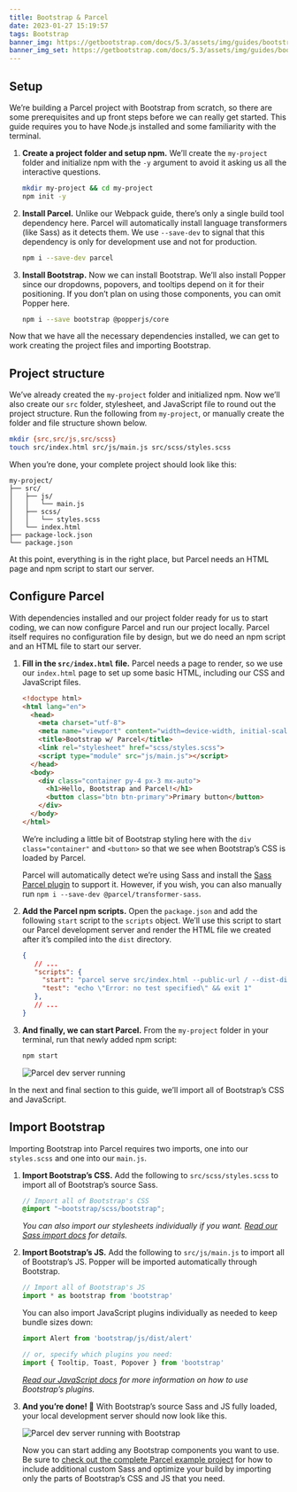 ```yaml
---
title: Bootstrap & Parcel
date: 2023-01-27 15:19:57
tags: Bootstrap
banner_img: https://getbootstrap.com/docs/5.3/assets/img/guides/bootstrap-parcel.png
banner_img_set: https://getbootstrap.com/docs/5.3/assets/img/guides/bootstrap-parcel.png
---
```



## Setup[](https://getbootstrap.com/docs/5.3/getting-started/parcel/#setup)

We’re building a Parcel project with Bootstrap from scratch, so there are some prerequisites and up front steps before we can really get started. This guide requires you to have Node.js installed and some familiarity with the terminal.

1.  **Create a project folder and setup npm.**  We’ll create the  `my-project`  folder and initialize npm with the  `-y`  argument to avoid it asking us all the interactive questions.
    
    ```sh
    mkdir my-project && cd my-project
    npm init -y
    
    ```
    
2.  **Install Parcel.**  Unlike our Webpack guide, there’s only a single build tool dependency here. Parcel will automatically install language transformers (like Sass) as it detects them. We use  `--save-dev`  to signal that this dependency is only for development use and not for production.
    
    ```sh
    npm i --save-dev parcel
    
    ```
    
3.  **Install Bootstrap.**  Now we can install Bootstrap. We’ll also install Popper since our dropdowns, popovers, and tooltips depend on it for their positioning. If you don’t plan on using those components, you can omit Popper here.
    
    ```sh
    npm i --save bootstrap @popperjs/core
    
    ```
    

Now that we have all the necessary dependencies installed, we can get to work creating the project files and importing Bootstrap.

## Project structure[](https://getbootstrap.com/docs/5.3/getting-started/parcel/#project-structure)

We’ve already created the  `my-project`  folder and initialized npm. Now we’ll also create our  `src`  folder, stylesheet, and JavaScript file to round out the project structure. Run the following from  `my-project`, or manually create the folder and file structure shown below.

```sh
mkdir {src,src/js,src/scss}
touch src/index.html src/js/main.js src/scss/styles.scss

```

When you’re done, your complete project should look like this:

```text
my-project/
├── src/
│   ├── js/
│   │   └── main.js
│   ├── scss/
│   │   └── styles.scss
│   └── index.html
├── package-lock.json
└── package.json

```

At this point, everything is in the right place, but Parcel needs an HTML page and npm script to start our server.

## Configure Parcel[](https://getbootstrap.com/docs/5.3/getting-started/parcel/#configure-parcel)

With dependencies installed and our project folder ready for us to start coding, we can now configure Parcel and run our project locally. Parcel itself requires no configuration file by design, but we do need an npm script and an HTML file to start our server.

1.  **Fill in the  `src/index.html`  file.**  Parcel needs a page to render, so we use our  `index.html`  page to set up some basic HTML, including our CSS and JavaScript files.
    
    ```html
    <!doctype html>
    <html lang="en">
      <head>
        <meta charset="utf-8">
        <meta name="viewport" content="width=device-width, initial-scale=1">
        <title>Bootstrap w/ Parcel</title>
        <link rel="stylesheet" href="scss/styles.scss">
        <script type="module" src="js/main.js"></script>
      </head>
      <body>
        <div class="container py-4 px-3 mx-auto">
          <h1>Hello, Bootstrap and Parcel!</h1>
          <button class="btn btn-primary">Primary button</button>
        </div>
      </body>
    </html>
    
    ```
    
    We’re including a little bit of Bootstrap styling here with the  `div class="container"`  and  `<button>`  so that we see when Bootstrap’s CSS is loaded by Parcel.
    
    Parcel will automatically detect we’re using Sass and install the  [Sass Parcel plugin](https://parceljs.org/languages/sass/)  to support it. However, if you wish, you can also manually run  `npm i --save-dev @parcel/transformer-sass`.
    
2.  **Add the Parcel npm scripts.**  Open the  `package.json`  and add the following  `start`  script to the  `scripts`  object. We’ll use this script to start our Parcel development server and render the HTML file we created after it’s compiled into the  `dist`  directory.
    
    ```json
    {
       // ...
       "scripts": {
         "start": "parcel serve src/index.html --public-url / --dist-dir dist",
         "test": "echo \"Error: no test specified\" && exit 1"
       },
       // ...
    }
    
    ```
    
3.  **And finally, we can start Parcel.**  From the  `my-project`  folder in your terminal, run that newly added npm script:
    
    ```sh
    npm start
    
    ```
    
    ![Parcel dev server running](https://getbootstrap.com/docs/5.3/assets/img/guides/parcel-dev-server.png)

In the next and final section to this guide, we’ll import all of Bootstrap’s CSS and JavaScript.

## Import Bootstrap[](https://getbootstrap.com/docs/5.3/getting-started/parcel/#import-bootstrap)

Importing Bootstrap into Parcel requires two imports, one into our  `styles.scss`  and one into our  `main.js`.

1.  **Import Bootstrap’s CSS.**  Add the following to  `src/scss/styles.scss`  to import all of Bootstrap’s source Sass.
    
    ```scss
    // Import all of Bootstrap's CSS
    @import "~bootstrap/scss/bootstrap";
    
    ```
    
    _You can also import our stylesheets individually if you want.  [Read our Sass import docs](https://getbootstrap.com/docs/5.3/customize/sass/#importing)  for details._
    
2.  **Import Bootstrap’s JS.**  Add the following to  `src/js/main.js`  to import all of Bootstrap’s JS. Popper will be imported automatically through Bootstrap.
    
    ```js
    // Import all of Bootstrap's JS
    import * as bootstrap from 'bootstrap'
    
    ```
    
    You can also import JavaScript plugins individually as needed to keep bundle sizes down:
    
    ```js
    import Alert from 'bootstrap/js/dist/alert'
    
    // or, specify which plugins you need:
    import { Tooltip, Toast, Popover } from 'bootstrap'
    
    ```
    
    _[Read our JavaScript docs](https://getbootstrap.com/docs/5.3/getting-started/javascript/)  for more information on how to use Bootstrap’s plugins._
    
3.  **And you’re done! 🎉**  With Bootstrap’s source Sass and JS fully loaded, your local development server should now look like this.
    
    ![Parcel dev server running with Bootstrap](https://getbootstrap.com/docs/5.3/assets/img/guides/parcel-dev-server-bootstrap.png)
    
    Now you can start adding any Bootstrap components you want to use. Be sure to  [check out the complete Parcel example project](https://github.com/twbs/examples/tree/main/parcel)  for how to include additional custom Sass and optimize your build by importing only the parts of Bootstrap’s CSS and JS that you need.